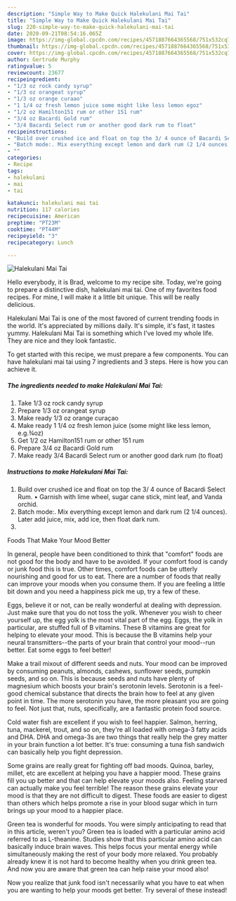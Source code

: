 ```yaml
---
description: "Simple Way to Make Quick Halekulani Mai Tai"
title: "Simple Way to Make Quick Halekulani Mai Tai"
slug: 220-simple-way-to-make-quick-halekulani-mai-tai
date: 2020-09-21T08:54:16.065Z
image: https://img-global.cpcdn.com/recipes/4571887664365568/751x532cq70/halekulani-mai-tai-recipe-main-photo.jpg
thumbnail: https://img-global.cpcdn.com/recipes/4571887664365568/751x532cq70/halekulani-mai-tai-recipe-main-photo.jpg
cover: https://img-global.cpcdn.com/recipes/4571887664365568/751x532cq70/halekulani-mai-tai-recipe-main-photo.jpg
author: Gertrude Murphy
ratingvalue: 5
reviewcount: 23677
recipeingredient:
- "1/3 oz rock candy syrup"
- "1/3 oz orangeat syrup"
- "1/3 oz orange curaao"
- "1 1/4 oz fresh lemon juice some might like less lemon egoz"
- "1/2 oz Hamilton151 rum or other 151 rum"
- "3/4 oz Bacardi Gold rum"
- "3/4 Bacardi Select rum or another good dark rum to float"
recipeinstructions:
- "Build over crushed ice and float on top the 3/ 4 ounce of Bacardi Select Rum. • Garnish with lime wheel, sugar cane stick, mint leaf, and Vanda orchid."
- "Batch mode:. Mix everything except lemon and dark rum (2 1/4 ounces). Later add juice, mix, add ice, then float dark rum."
- ""
categories:
- Recipe
tags:
- halekulani
- mai
- tai

katakunci: halekulani mai tai 
nutrition: 117 calories
recipecuisine: American
preptime: "PT23M"
cooktime: "PT44M"
recipeyield: "3"
recipecategory: Lunch

---
```



![Halekulani Mai Tai](https://img-global.cpcdn.com/recipes/4571887664365568/751x532cq70/halekulani-mai-tai-recipe-main-photo.jpg)

Hello everybody, it is Brad, welcome to my recipe site. Today, we're going to prepare a distinctive dish, halekulani mai tai. One of my favorites food recipes. For mine, I will make it a little bit unique. This will be really delicious.

Halekulani Mai Tai is one of the most favored of current trending foods in the world. It's appreciated by millions daily. It's simple, it's fast, it tastes yummy. Halekulani Mai Tai is something which I've loved my whole life. They are nice and they look fantastic.




To get started with this recipe, we must prepare a few components. You can have halekulani mai tai using 7 ingredients and 3 steps. Here is how you can achieve it.

<!--inarticleads1-->

##### The ingredients needed to make Halekulani Mai Tai:

1. Take 1/3 oz rock candy syrup
1. Prepare 1/3 oz orangeat syrup
1. Make ready 1/3 oz orange curaçao
1. Make ready 1 1/4 oz fresh lemon juice (some might like less lemon, e.g.¾oz)
1. Get 1/2 oz Hamilton151 rum or other 151 rum
1. Prepare 3/4 oz Bacardi Gold rum
1. Make ready 3/4 Bacardi Select rum or another good dark rum (to float)




<!--inarticleads2-->

##### Instructions to make Halekulani Mai Tai:

1. Build over crushed ice and float on top the 3/ 4 ounce of Bacardi Select Rum. • Garnish with lime wheel, sugar cane stick, mint leaf, and Vanda orchid.
1. Batch mode:. Mix everything except lemon and dark rum (2 1/4 ounces). Later add juice, mix, add ice, then float dark rum.
1. 




Foods That Make Your Mood Better


In general, people have been conditioned to think that "comfort" foods are not good for the body and have to be avoided. If your comfort food is candy or junk food this is true. Other times, comfort foods can be utterly nourishing and good for us to eat. There are a number of foods that really can improve your moods when you consume them. If you are feeling a little bit down and you need a happiness pick me up, try a few of these.

Eggs, believe it or not, can be really wonderful at dealing with depression. Just make sure that you do not toss the yolk. Whenever you wish to cheer yourself up, the egg yolk is the most vital part of the egg. Eggs, the yolk in particular, are stuffed full of B vitamins. These B vitamins are great for helping to elevate your mood. This is because the B vitamins help your neural transmitters--the parts of your brain that control your mood--run better. Eat some eggs to feel better!

Make a trail mixout of different seeds and nuts. Your mood can be improved by consuming peanuts, almonds, cashews, sunflower seeds, pumpkin seeds, and so on. This is because seeds and nuts have plenty of magnesium which boosts your brain's serotonin levels. Serotonin is a feel-good chemical substance that directs the brain how to feel at any given point in time. The more serotonin you have, the more pleasant you are going to feel. Not just that, nuts, specifically, are a fantastic protein food source.

Cold water fish are excellent if you wish to feel happier. Salmon, herring, tuna, mackerel, trout, and so on, they're all loaded with omega-3 fatty acids and DHA. DHA and omega-3s are two things that really help the grey matter in your brain function a lot better. It's true: consuming a tuna fish sandwich can basically help you fight depression. 

Some grains are really great for fighting off bad moods. Quinoa, barley, millet, etc are excellent at helping you have a happier mood. These grains fill you up better and that can help elevate your moods also. Feeling starved can actually make you feel terrible! The reason these grains elevate your mood is that they are not difficult to digest. These foods are easier to digest than others which helps promote a rise in your blood sugar which in turn brings up your mood to a happier place.

Green tea is wonderful for moods. You were simply anticipating to read that in this article, weren't you? Green tea is loaded with a particular amino acid referred to as L-theanine. Studies show that this particular amino acid can basically induce brain waves. This helps focus your mental energy while simultaneously making the rest of your body more relaxed. You probably already knew it is not hard to become healthy when you drink green tea. And now you are aware that green tea can help raise your mood also!

Now you realize that junk food isn't necessarily what you have to eat when you are wanting to help your moods get better. Try several of these instead!

